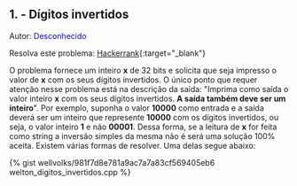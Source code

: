 ## 1. - Dígitos invertidos
<div id="digitos_invertidos"></div>

Autor: <font color = "blue">Desconhecido</font>

Resolva este problema: [Hackerrank][hackerrank-e]{:target="_blank"}

O problema fornece um inteiro <b>x</b> de 32 bits e solicita que seja impresso o valor de <b>x</b> com os seus dígitos invertidos.
O único ponto que requer atenção nesse problema está na descrição da saída: "Imprima como saída o valor inteiro <b>x</b> com os seus dígitos invertidos. **A saída também deve ser um inteiro**". Por exemplo, suponha o valor <b>10000</b> como entrada e a saída deverá ser um inteiro que represente <b>10000</b> com os dígitos invertidos, ou seja, o valor inteiro <b>1</b> e não <b>00001</b>. Dessa forma, se a leitura de <b>x</b> for feita como string a inversão simples da mesma não é será uma solução 100% aceita.
Existem várias formas de resolver. Uma delas segue abaixo:

{% gist wellvolks/981f7d8e781a9ac7a7a83cf569405eb6 welton_digitos_invertidos.cpp %}

[hackerrank-e]: https://www.hackerrank.com/contests/gogeo-problemas-ja-utilizados-em-avaliacoes/challenges/digitos-invertidos
